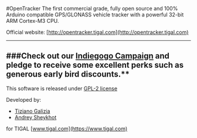 #OpenTracker
The first commercial grade, fully open source and 100% Arduino compatible GPS/GLONASS vehicle tracker with a powerful 32-bit ARM Cortex-M3 CPU.

Official website: [http://opentracker.tigal.com](http://opentracker.tigal.com)

---
###Check out our [Indiegogo Campaign](https://www.indiegogo.com/projects/opentracker-v2-arm-based-gps-glonass-tracker-with-free-tracking-service/x/7923885#home) and pledge to receive some excellent perks such as generous early bird discounts.**
---




This software is released under [GPL-2 license](http://www.gnu.org/licenses/gpl-2.0.html)

Developed by:

* [Tiziano Galizia](mailto:t.galizia@tigal.com)
* [Andrey Sheykhot](mailto:a.sheykhot@tigal.com)

for TIGAL [www.tigal.com](https://www.tigal.com)



